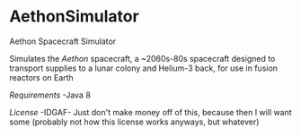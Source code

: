 # AethonSimulator
Aethon Spacecraft Simulator

Simulates the _Aethon_ spacecraft, a ~2060s-80s spacecraft designed to transport supplies to a lunar colony and Helium-3 back, for use in fusion reactors on Earth

*Requirements*
-Java 8

*License*
-IDGAF- Just don't make money off of this, because then I will want some (probably not how this license works anyways, but whatever)